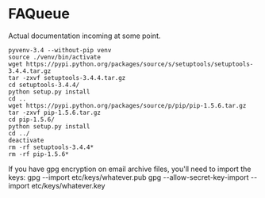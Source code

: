 # FAQueue
Actual documentation incoming at some point.

```shell
pyvenv-3.4 --without-pip venv
source ./venv/bin/activate
wget https://pypi.python.org/packages/source/s/setuptools/setuptools-3.4.4.tar.gz
tar -zxvf setuptools-3.4.4.tar.gz 
cd setuptools-3.4.4/
python setup.py install
cd ..
wget https://pypi.python.org/packages/source/p/pip/pip-1.5.6.tar.gz
tar -zxvf pip-1.5.6.tar.gz 
cd pip-1.5.6/
python setup.py install
cd ../
deactivate
rm -rf setuptools-3.4.4*
rm -rf pip-1.5.6*
```

If you have gpg encryption on email archive files, you'll need to import the keys:
gpg --import etc/keys/whatever.pub
gpg --allow-secret-key-import --import etc/keys/whatever.key
